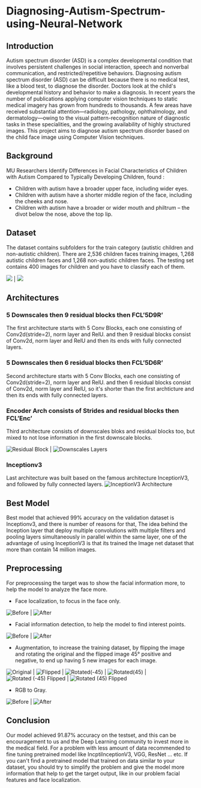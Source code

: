 # Diagnosing-Autism-Spectrum-using-Neural-Network

## Introduction
Autism spectrum disorder (ASD) is a complex developmental condition that involves persistent challenges in social interaction, speech and nonverbal communication, and restricted/repetitive behaviors.
Diagnosing autism spectrum disorder (ASD) can be difficult because there is no medical test, like a blood test, to diagnose the disorder. Doctors look at the child's developmental history and behavior to make a diagnosis.
In recent years the number of publications applying computer vision techniques to static medical imagery has grown from hundreds to thousands. A few areas have received substantial attention—radiology, pathology, ophthalmology, and dermatology—owing to the visual pattern-recognition nature of diagnostic tasks in these specialities, and the growing availability of highly structured images.
This project aims to diagnose autism spectrum disorder based on the child face image using Computer Vision techniques.

## Background
MU Researchers Identify Differences in Facial Characteristics of Children with Autism Compared to Typically Developing Children, found :
* Children with autism have a broader upper face, including wider eyes.
* Children with autism have a shorter middle region of the face, including the cheeks and nose.
* Children with autism have a broader or wider mouth and philtrum – the divot below the nose, above the top lip.

## Dataset
The dataset contains subfolders for the train category (autistic children and non-autistic children). There are 2,536 children faces training images, 1,268 autistic children faces and 1,268 non-autistic children faces. The testing set contains 400 images for children and you have to classify each of them.

![](./images/image1.jpg)  |  ![](./images/image13.jpg)

## Architectures
### 5 Downscales then 9 residual blocks then FCL’5D9R’
The first architecture starts with 5 Conv Blocks, each one consisting of   Conv2d(stride=2), norm layer and RelU. and then 9 residual blocks consist of Conv2d, norm layer and RelU and then its ends with fully connected layers.
	
### 5 Downscales then 6 residual blocks then FCL’5D6R’
Second architecture starts with 5 Conv Blocks, each one consisting of Conv2d(stride=2), norm layer and RelU. and then 6 residual blocks consist of Conv2d, norm layer and RelU, so it's shorter than the first archticture and then its ends with fully connected layers.

### Encoder Arch consists of Strides and residual blocks then FCL’Enc’
Third architecture consists of downscales bloks and residual blocks too, but mixed to not lose information in the first downscale blocks. 

![Residual Block](./images/image5.png)  |  ![Downscales Layers](./images/image9.jpg)

### Inceptionv3
Last architecture was built based on the famous architecture InceptionV3, and followed by fully connected layers.
![InceptionV3 Architecture](./images/image11.png)

## Best Model
Best model that achieved 99% accuracy on the validation dataset is Inceptionv3, and there is number of reasons for that, The idea behind the Inception layer that deploy multiple convolutions with multiple filters and pooling layers simultaneously in parallel within the same layer, one of the advantage of using InceptionV3 is that its trained the Image net dataset that more than contain 14 million images.

## Preprocessing
For preprocessing the target was to show the facial information more, to help the model to analyze the face more.
* Face localization, to focus in the face only.

![Before](./images/image18.jpg)  |  ![After](./images/image15.jpg)

* Facial information detection, to help the model to find interest points.

![Before](./images/image6.jpg)  |  ![After](./images/image4.jpg)

* Augmentation, to increase the training dataset, by flipping the image and rotating the original and the flipped image  45° positive and negative, to end up having 5 new images for each image.

![Original](./images/image2.jpg)  |  ![Flipped](./images/image16.jpg)  |  ![Rotated(-45)](./images/image8.jpg)  |  ![Rotated(45)](./images/image12.jpg)  |  ![Rotated (-45) Flipped](./images/image14.jpg)  |  ![Rotated (45) Flipped](./images/image3.jpg)

* RGB to Gray.

![Before](./images/image10.jpg)  |  ![After](./images/image7.jpg)

## Conclusion
Our model achieved 91.87% accuracy on the testset, and this can be encouragement to us and the Deep Learning community to invest more in the medical field.
For a problem with less amount of data recommended to fine tuning  pretrained model like IncptiInceptionV3, VGG, ResNet … etc. If you can't find a pretrained model that trained on data similar to your dataset, you should try to simplify the problem and give the model more information that help to get the target output, like in our problem facial features and face localization.
